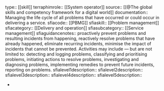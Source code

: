 type:: [[skill]]
terraphimrole:: [[System operator]]
source:: [[@The global skills and competency framework for a digital world]]
documentation:: Managing the life cycle of all problems that have occurred or could occur in delivering a service.
sfiacode:: [[PBMG]]
sfiaskill:: [[Problem management]]
sfiacategory:: [[Delivery and operation]]
sfiasubcategory:: [[Service management]]
sfiaguidancenotes:: proactively prevent problems and resulting incidents from happening, reactively resolve problems that have already happened, eliminate recurring incidents, minimise the impact of incidents that cannot be prevented. Activities may include — but are not limited to: detecting and logging problems, classifying and prioritising problems, initiating actions to resolve problems, investigating and diagnosing problems, implementing remedies to prevent future incidents, reporting on problems.
sfialevel1description::
sfialevel2description::
sfialevel3description::
sfialevel4description::
sfialevel5description::

-